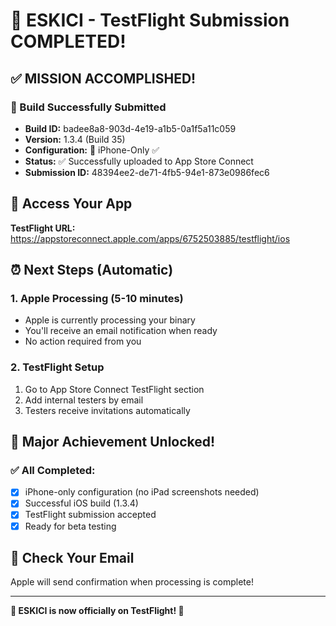 # 🎉 ESKICI - TestFlight Submission COMPLETED!

## ✅ MISSION ACCOMPLISHED!

### 📱 Build Successfully Submitted
- **Build ID:** badee8a8-903d-4e19-a1b5-0a1f5a11c059
- **Version:** 1.3.4 (Build 35)
- **Configuration:** 📱 iPhone-Only ✅
- **Status:** ✅ Successfully uploaded to App Store Connect
- **Submission ID:** 48394ee2-de71-4fb5-94e1-873e0986fec6

## 🔗 Access Your App
**TestFlight URL:** https://appstoreconnect.apple.com/apps/6752503885/testflight/ios

## ⏰ Next Steps (Automatic)

### 1. Apple Processing (5-10 minutes)
- Apple is currently processing your binary
- You'll receive an email notification when ready
- No action required from you

### 2. TestFlight Setup
1. Go to App Store Connect TestFlight section
2. Add internal testers by email
3. Testers receive invitations automatically

## 🎊 Major Achievement Unlocked!

### ✅ All Completed:
- [x] iPhone-only configuration (no iPad screenshots needed)
- [x] Successful iOS build (1.3.4)
- [x] TestFlight submission accepted
- [x] Ready for beta testing

## 📧 Check Your Email
Apple will send confirmation when processing is complete!

---
**🚀 ESKICI is now officially on TestFlight! 🚀**